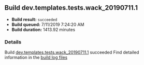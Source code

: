 ## Build dev.templates.tests.wack_20190711.1
- **Build result:** `succeeded`
- **Build queued:** 7/11/2019 7:24:20 AM
- **Build duration:** 1413.92 minutes
### Details
Build [dev.templates.tests.wack_20190711.1](https://winappstudio.visualstudio.com/web/build.aspx?pcguid=a4ef43be-68ce-4195-a619-079b4d9834c2&builduri=vstfs%3a%2f%2f%2fBuild%2fBuild%2f29473) succeeded
Find detailed information in the [build log files](https://uwpctdiags.blob.core.windows.net/buildlogs/dev.templates.tests.wack_20190711.1_logs.zip)
